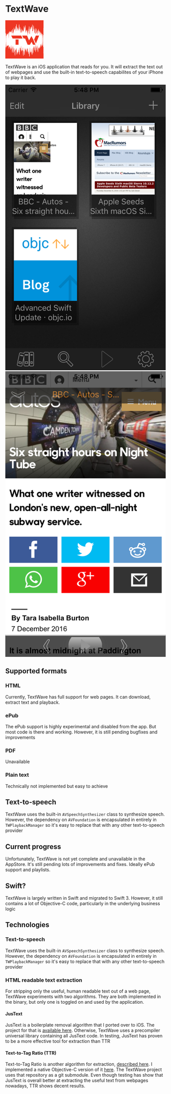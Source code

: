 # TextWave

![TextWave logo](TextWave/Resouces/Images/AppIcon.png)

TextWave is an iOS application that reads for you. It will extract the text out of webpages and use the built-in text-to-speech capabilites of your iPhone to play it back.

![TextWave Library](screenshotLibrary.png) ![TextWave Now Playing](screenshotNowPlaying.png)

## Supported formats

### HTML

Currently, TextWave has full support for web pages. It can download, extract text and playback.

### ePub

The ePub support is highly experimental and disabled from the app. But most code is there and working. However, it is still pending bugfixes and improvements

### PDF

Unavailable

### Plain text

Technically not implemented but easy to achieve

## Text-to-speech

TextWave uses the built-in `AVSpeechSynthesizer` class to synthesize speech. However, the dependency on `AVFoundation` is encapsulated in entirely in `TWPlaybackManager` so it's easy to replace that with any other text-to-speech provider

## Current progress

Unfortunately, TextWave is not yet complete and unavailable in the AppStore. It's still pending lots of improvements and fixes. Ideally ePub support and playlists.

## Swift?

TextWave is largely written in Swift and migrated to Swift 3. However, it still contains a lot of Objective-C code, particularly in the underlying business logic

## Technologies

### Text-to-speech

TextWave uses the built-in `AVSpeechSynthesizer` class to synthesize speech. However, the dependency on `AVFoundation` is encapsulated in entirely in `TWPlaybackManager` so it's easy to replace that with any other text-to-speech provider

### HTML readable text extraction

For stripping only the useful, human readable text out of a web page, TextWave experiments with two algorithms. They are both implemented in the binary, but only one is toggled on and used by the application.

#### JusText

JusText is a boilerplate removal algorithm that I ported over to iOS. The project for that is [available here](https://github.com/nsobadzhiev/JusText_iOS). Otherwise, TextWave uses a precompiler universal library containing all JusText code. In testing, JusText has proven to be a more effective tool for extraction than TTR

#### Text-to-Tag Ratio (TTR)

Text-to-Tag Ratio is another algorithm for extraction, [described here](https://www3.nd.edu/~tweninge/pubs/WH_TIR08.pdf). I implemented a native Objective-C version of it [here](https://github.com/nsobadzhiev/TTR). The TextWave project uses that repository as a git submodule. Even though testing has show that JusText is overall better at extracting the useful text from webpages nowadays, TTR shows decent results.
